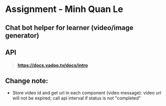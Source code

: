 # Assignment - Minh Quan Le

## Chat bot helper for learner (video/image generator)

## API

> #### https://docs.vadoo.tv/docs/intro

<!-- https://css-loaders.com/dots/

/_ HTML: <div class="loader"></div> _/
.loader {
width: 15px;
aspect-ratio: 1;
border-radius: 50%;
animation: l5 1s infinite linear alternate;
}
@keyframes l5 {
0% {box-shadow: 20px 0 #000, -20px 0 #0002;background: #000 }
33% {box-shadow: 20px 0 #000, -20px 0 #0002;background: #0002}
66% {box-shadow: 20px 0 #0002,-20px 0 #000; background: #0002}
100%{box-shadow: 20px 0 #0002,-20px 0 #000; background: #000 }
} -->

## Change note:

- Store video id and get url in each component (video message): video url will not be expired; call api interval if status is not "completed"
